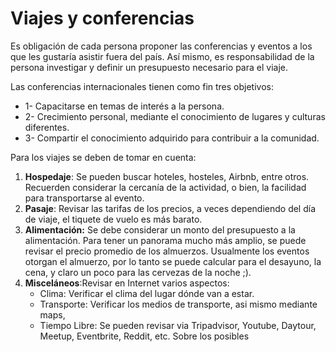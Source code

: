 
# Viajes y conferencias

Es obligación de cada persona proponer las conferencias y eventos a los que les gustaría asistir fuera del país. Así mismo, es responsabilidad de la persona investigar y definir un presupuesto necesario para el viaje. 

Las conferencias internacionales tienen como fin tres objetivos:

* 1- Capacitarse en temas de interés a la persona.
* 2- Crecimiento personal, mediante el conocimiento de lugares y culturas diferentes.
* 3- Compartir el conocimiento adquirido para contribuir a la comunidad.

Para los viajes se deben de tomar en cuenta:

1. **Hospedaje**: Se pueden buscar hoteles, hosteles, Airbnb, entre otros. Recuerden considerar la cercanía de la actividad, o bien,  la facilidad para transportarse al evento.
2. **Pasaje**: Revisar las tarifas de los precios, a veces dependiendo del día de viaje, el tiquete de vuelo es más barato.
3. **Alimentación:** Se debe considerar un monto del presupuesto a la alimentación. Para tener un panorama mucho más amplio, se puede revisar el precio promedio de los almuerzos. Usualmente los eventos otorgan el almuerzo, por lo tanto se puede calcular para el desayuno, la cena, y claro un poco para las cervezas de la noche ;).
4. **Misceláneos**:Revisar en Internet varios aspectos: 
   - Clima: Verificar el clima del lugar dónde van a estar.
   - Transporte: Verificar los medios de transporte, asi mismo mediante maps, 
   - Tiempo Libre: Se pueden revisar via Tripadvisor, Youtube, Daytour, Meetup, Eventbrite, Reddit, etc. Sobre los posibles 


